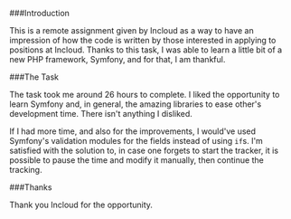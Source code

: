 ###Introduction

This is a remote assignment given by Incloud as a way to have an impression of how the code is written by those interested in applying to positions at Incloud.
Thanks to this task, I was able to learn a little bit of a new PHP framework, Symfony, and for that, I am thankful.

###The Task

The task took me around 26 hours to complete. I liked the opportunity to learn Symfony and, in general, the amazing libraries to ease other's development time. There isn't anything I disliked.

If I had more time, and also for the improvements, I would've used Symfony's validation modules for the fields instead of using `if`s. I'm satisfied with the solution to, in case one forgets to start the tracker, it is possible to pause the time and modify it manually, then continue the tracking. 

###Thanks

Thank you Incloud for the opportunity.